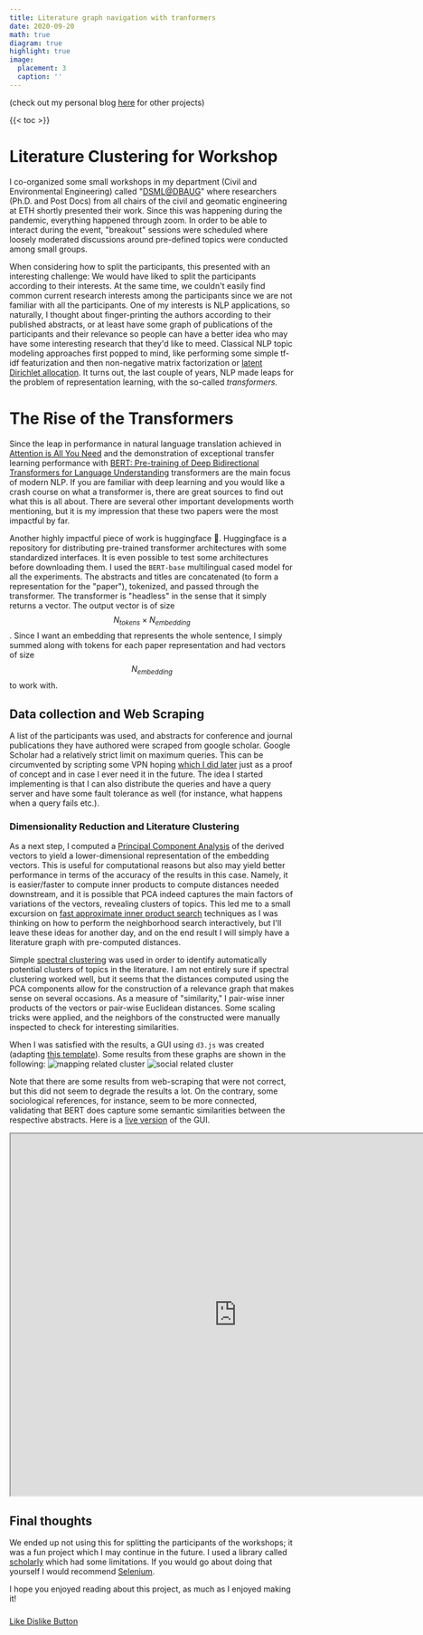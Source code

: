 ```yaml
---
title: Literature graph navigation with tranformers
date: 2020-09-20
math: true
diagram: true
highlight: true
image:
  placement: 3
  caption: ''
---
```


(check out my personal blog [here](https://mylonasc.github.io/2020-09-20-scholarclustering/) for other projects)

{{< toc >}} 

# Literature Clustering for Workshop
I co-organized some small workshops in my department (Civil and Environmental Engineering) called "[DSML@DBAUG](https://chatzi.ibk.ethz.ch/smm-news/2020/10/dsml.html)" where researchers (Ph.D. and Post Docs) from all chairs of the civil and geomatic engineering at ETH shortly presented their work. Since this was happening during the pandemic, everything happened through zoom. In order to be able to interact during the event, "breakout" sessions were scheduled where loosely moderated discussions around pre-defined topics were conducted among small groups. 

When considering how to split the participants, this presented with an interesting challenge: We would have liked to split the participants according to their interests.
At the same time, we couldn't easily find common current research interests among the participants since we are not familiar with all the participants. 
One of my interests is NLP applications, so naturally, I thought about finger-printing the authors according to their published abstracts, or at least have some graph of publications of the participants and their relevance so people can have a better idea who may have some interesting research that they'd like to meed.
Classical NLP topic modeling approaches first popped to mind, like performing some simple tf-idf featurization and then non-negative matrix factorization or [latent Dirichlet allocation](https://scikit-learn.org/stable/modules/generated/sklearn.decomposition.LatentDirichletAllocation.html).
It turns out, the last couple of years, NLP made leaps for the problem of
representation learning, with the so-called *transformers*. 


# The Rise of the Transformers
Since the leap in performance in natural language translation achieved in [Attention is All You Need](https://papers.nips.cc/paper/7181-attention-is-all-you-need) and the 
demonstration of exceptional transfer learning performance with [BERT: Pre-training of Deep Bidirectional Transformers for Language Understanding](https://arxiv.org/abs/1810.04805) 
transformers are the main focus of modern NLP. If you are familiar with deep learning and you would like a crash course on what a transformer is, there are great sources to find out what this is all about. There are several other important developments worth mentioning, but it is my impression that these two papers were the most impactful by far.

Another highly impactful piece of work is huggingface 🤗. Huggingface is a repository for distributing pre-trained transformer architectures with some standardized interfaces. 
It is even possible to test some architectures before downloading them. I used the `BERT-base` multilingual cased model for all the experiments. The abstracts and titles are concatenated (to form a representation for the "paper"), tokenized, and passed through the transformer. The transformer is "headless" in the sense that it simply returns a vector. The 
output vector is of size $$ N_{tokens} \times N_{embedding} $$. 
Since I want an embedding that represents the whole sentence, I simply summed along with tokens for each paper representation and had vectors of size $$ N_{embedding} $$ to work with. 

## Data collection and Web Scraping
A list of the participants was used, and abstracts for conference and journal publications they have authored were scraped from google scholar.
Google Scholar had a relatively strict limit on maximum queries. This can be circumvented by scripting some VPN hoping [which I did later](https://github.com/mylonasc/vpn-swarm-scraper) just as a proof of concept and in case I ever need it in the future. The idea I started implementing is that I can also distribute the queries and have a query server and have some fault tolerance as well (for instance, what happens when a query fails etc.). 


### Dimensionality Reduction and Literature Clustering
As a next step, I computed a [Principal Component Analysis](https://en.wikipedia.org/wiki/Principal_component_analysis) of the derived vectors to yield a lower-dimensional representation of the embedding vectors. This is useful for computational reasons but also may yield better performance in terms of the accuracy of the results in this case. Namely, it is easier/faster to compute inner products to compute distances needed downstream, and it is possible that PCA indeed captures the main factors of variations of the vectors, revealing clusters of topics. This led me to a small excursion on [fast approximate inner product search](https://engineering.fb.com/2017/03/29/data-infrastructure/faiss-a-library-for-efficient-similarity-search/) techniques as I was thinking on how to perform the neighborhood search interactively, but I'll leave these ideas for another day, and on the end result I will simply have a literature graph with pre-computed distances.

Simple [spectral clustering](https://scikit-learn.org/stable/modules/clustering.html#spectral-clustering) was used in order to identify automatically potential clusters of topics in the literature. I am not entirely sure if spectral clustering worked well, but it seems that the distances computed using the PCA components allow for the construction of a relevance graph that makes sense on several occasions. As a measure of "similarity," I pair-wise inner products of the vectors or pair-wise Euclidean distances. Some scaling tricks were applied, and the neighbors of the constructed were manually inspected to check for interesting similarities.

When I was satisfied with the results, a GUI using `d3.js` was created (adapting [this template](http://bl.ocks.org/paulovn/9686202)).
Some results from these graphs are shown in the following:
![mapping related cluster](/litgraph/mapping.png)
![social related cluster](/litgraph/social_political_papers.png)

Note that there are some results from web-scraping that were not correct, but this did not seem to degrade the results a lot. On the contrary, some sociological references, for instance, seem to be more connected, validating that BERT does capture some semantic similarities between the respective abstracts.
Here is a [live version](https://galerkin.hopto.org/authors_visualization/) of the GUI.


<iframe src="https://galerkin.hopto.org/authors_visualization/" width="800" height="640" allowfullscreen="allowfullscreen"></iframe>

## Final thoughts
We ended up not using this for splitting the participants of the workshops; it was a fun project which I may continue in the future. I used a library called [scholarly](https://pypi.org/project/scholarly/) which had some limitations. If you would go about doing that yourself I would recommend [Selenium](https://selenium-python.readthedocs.io/). 

I hope you enjoyed reading about this project, as much as I enjoyed making it! 

<h3></h3><!-- Start BawkBox Code--><script data-sil-id="603555d83c0d090013685d06">var loadWidget = function() { var d = document, w = window, l = window.location,p = l.protocol == "file:" ? "http://" : "//"; if (!w.WS) w.WS = {}; c = w.WS; var m=function(t, o){ var e = d.getElementsByTagName("script"); e=e[e.length-1]; var n = d.createElement(t); if (t=="script") {n.async=true;} for (k in o) n[k] = o[k]; e.parentNode.insertBefore(n, e)}; m("script", { src: p + "bawkbox.com/widget/like-dislike/603555d83c0d090013685d06?page=" +encodeURIComponent(l+''), type: 'text/javascript' }); c.load_net = m; }; if(window.Squarespace){ document.addEventListener('DOMContentLoaded', loadWidget); setTimeOut(function(){ document.addEventListener('DOMContentLoaded', loadWidget); }, 3000) } else { loadWidget() } </script><div class="sil-widget-like-dislike sil-widget" id="sil-widget-603555d83c0d090013685d06"><a href="//bawkbox.com/install/like-dislike">Like Dislike Button</a></div><!-- End BawkBox Code-->

